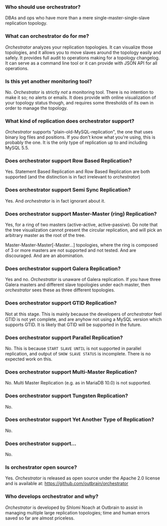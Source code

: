 ### Who should use orchestrator?

DBAs and ops who have more than a mere single-master-single-slave replication topology.

### What can orchestrator do for me?

_Orchestrator_ analyzes your replication topologies. It can visualize those topologies, and it allows you to 
move slaves around the topology easily and safely. It provides full audit to operations making for a 
topology changelog. It can serve as a command line tool or it can provide with JSON API for all operations.

### Is this yet another monitoring tool?

No. _Orchestrator_ is strictly _not_ a monitoring tool. There is no intention to make it so; no alerts or emails. It does provide with online visualization of your topology status though, and requires some thresholds of its own in order to manage the topology.

### What kind of replication does orchestrator support?

_Orchestrator_ supports "plain-old-MySQL-replication", the one that uses binary log files and positions. 
If you don't know what you're using, this is probably the one. It is the only type of replication up to and including MySQL 5.5.

### Does orchestrator support Row Based Replication?

Yes. Statement Based Replication and Row Based Replication are both supported (and the distinction 
is in fact irrelevant to _orchestrator_)

### Does orchestrator support Semi Sync Replication?

Yes. And _orchestrator_ is in fact ignorant about it.

### Does orchestrator support Master-Master (ring) Replication?

Yes, for a ring of two masters (active-active, active-passive). Do note that the tree visualization cannot present the circular replication, 
and will pick an arbitrary master as the root of the tree.

Master-Master-Master[-Master...] topologies, where the ring is composed of 3 or more masters are not supported and not tested. 
And are discouraged. And are an abomination.

### Does orchestrator support Galera Replication?

Yes and no. _Orchestrator_ is unaware of Galera replication. If you have three Galera masters and different slave topologies under each master, 
then _orchestrator_ sees these as three different topologies.

### Does orchestrator support GTID Replication?

Not at this stage. This is mainly because the developers of _orchestrator_ feel GTID is not yet complete, 
and are anyhow not using a MySQL version which supports GTID. It is likely that GTID will be supported in the future.

### Does orchestrator support Parallel Replication?

No. This is because `START SLAVE UNTIL` is not supported in parallel replication, and output of `SHOW SLAVE STATUS` is incomplete. 
There is no expected work on this.

### Does orchestrator support Multi-Master Replication?

No. Multi Master Replication (e.g. as in MariaDB 10.0) is not supported.

### Does orchestrator support Tungsten Replication?

No.

### Does orchestrator support Yet Another Type of Replication?

No.

### Does orchestrator support...

No.

### Is orchestrator open source?

Yes. _Orchestrator_ is released as open source under the Apache 2.0 license and is available at: https://github.com/outbrain/orchestrator

### Who develops orchestrator and why?

_Orchestrator_ is developed by Shlomi Noach at Outbrain to assist in managing multiple large replication topologies; time and human errors saved so far are almost priceless.
